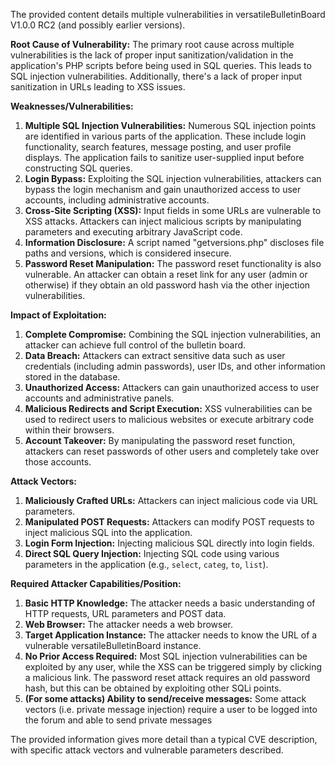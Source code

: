 The provided content details multiple vulnerabilities in versatileBulletinBoard V1.0.0 RC2 (and possibly earlier versions).

**Root Cause of Vulnerability:**
The primary root cause across multiple vulnerabilities is the lack of proper input sanitization/validation in the application's PHP scripts before being used in SQL queries. This leads to SQL injection vulnerabilities. Additionally, there's a lack of proper input sanitization in URLs leading to XSS issues.

**Weaknesses/Vulnerabilities:**
1.  **Multiple SQL Injection Vulnerabilities:** Numerous SQL injection points are identified in various parts of the application. These include login functionality, search features, message posting, and user profile displays. The application fails to sanitize user-supplied input before constructing SQL queries.
2.  **Login Bypass:** Exploiting the SQL injection vulnerabilities, attackers can bypass the login mechanism and gain unauthorized access to user accounts, including administrative accounts.
3.  **Cross-Site Scripting (XSS):** Input fields in some URLs are vulnerable to XSS attacks. Attackers can inject malicious scripts by manipulating parameters and executing arbitrary JavaScript code.
4.  **Information Disclosure:** A script named "getversions.php" discloses file paths and versions, which is considered insecure.
5.  **Password Reset Manipulation:** The password reset functionality is also vulnerable. An attacker can obtain a reset link for any user (admin or otherwise) if they obtain an old password hash via the other injection vulnerabilities.

**Impact of Exploitation:**
1.  **Complete Compromise:** Combining the SQL injection vulnerabilities, an attacker can achieve full control of the bulletin board.
2.  **Data Breach:** Attackers can extract sensitive data such as user credentials (including admin passwords), user IDs, and other information stored in the database.
3.  **Unauthorized Access:** Attackers can gain unauthorized access to user accounts and administrative panels.
4.  **Malicious Redirects and Script Execution:** XSS vulnerabilities can be used to redirect users to malicious websites or execute arbitrary code within their browsers.
5.  **Account Takeover:** By manipulating the password reset function, attackers can reset passwords of other users and completely take over those accounts.

**Attack Vectors:**
1.  **Maliciously Crafted URLs:** Attackers can inject malicious code via URL parameters.
2.  **Manipulated POST Requests:** Attackers can modify POST requests to inject malicious SQL into the application.
3.  **Login Form Injection:** Injecting malicious SQL directly into login fields.
4.  **Direct SQL Query Injection:** Injecting SQL code using various parameters in the application (e.g., `select`, `categ`, `to`, `list`).

**Required Attacker Capabilities/Position:**
1.  **Basic HTTP Knowledge:** The attacker needs a basic understanding of HTTP requests, URL parameters and POST data.
2.  **Web Browser:** The attacker needs a web browser.
3.  **Target Application Instance:** The attacker needs to know the URL of a vulnerable versatileBulletinBoard instance.
4.  **No Prior Access Required:**  Most SQL injection vulnerabilities can be exploited by any user, while the XSS can be triggered simply by clicking a malicious link. The password reset attack requires an old password hash, but this can be obtained by exploiting other SQLi points.
5.  **(For some attacks) Ability to send/receive messages:** Some attack vectors (i.e. private message injection) require a user to be logged into the forum and able to send private messages

The provided information gives more detail than a typical CVE description, with specific attack vectors and vulnerable parameters described.